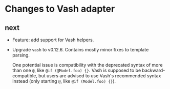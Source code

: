 # Changes to Vash adapter

## next

* Feature: add support for Vash helpers.
* Upgrade `vash` to v0.12.6. Contains mostly minor fixes to template parsing.
  
  One potential issue is compatibility with the deprecated syntax of more than one `@`, like `@if (@Model.foo) {}`. Vash is supposed to be backward-compatible, but users are advised to use Vash's recommended syntax instead (only starting `@`, like `@if (Model.foo) {}`).
